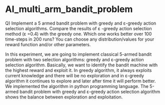 # AI_multi_arm_bandit_problem
Q) Implement a 5 armed bandit problem with greedy and ɛ-greedy action selection algorithms.
Compare the results of ɛ -greedy action selection method (ɛ =0.4) with the greedy one. 
Which one works better over 100 time-steps in 200 runs?
You can choose any distribution/values for your reward function and/or other parameters.


In this experiment, we are going to implement classical 5-armed bandit problem with two selection algorithms: greedy and ɛ-greedy action selection algorithm. Basically, we want to identify the bandit machine with the highest reward and exploit it. In greedy algorithm, it always exploits current knowledge and there will be no exploration and in ɛ-greedy algorithm it continues to explore and later after time it will perform better. We implemented the algorithm in python programming language. The 5-armed bandit problem with greedy and ɛ-greedy action selection algorithm shows the balance between exploration and exploitation.


